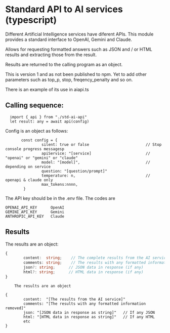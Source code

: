 # Standard  API to AI services (typescript)
 
 Different Artificial Intelligence services have diferent APIs. This module provides a standard interface to OpenAI, Gemini and Claude.

 Allows for requesting formatted answers such as JSON and / or HTML results and extracting those from the result.

 Results are returned to the calling program as an object. 

This is version 1 and as not been published to npm. Yet to add other parameters such as  top_p, stop, freqency_penalty and so on.

There is an example of its use in aiapi.ts



## Calling sequence: 

```
  import { api } from "./std-ai-api"
  let result: any = await api(config)
```

Config is an object as follows:  

```
       const config = {
                silent: true or false                         // Stop console progress messagesp
                apiService: "[service]                        // "openai" or "gemini" or "claude"
                model: "[model]",                             // depending on service
                question: "[question/prompt]"                 
                temperature: n,                               // openapi & claude only
                max_tokens:nnnn,
        }
```

The  API key should be in the .env file. The codes are 

```
OPENAI_API_KEY      OpenAI
GEMINI_API_KEY      Gemini
ANTHROPIC_API_KEY   Claude     
```

## Results

The results are an object:

```typescript
{
        content:  string;    // The complete results from the AI service
        comments: string;    // The results with any formatted information removed
        json?: string;      // JSON data in response (if any)
        html?: string;      // HTML data in response (if any)
}
```
        The results are an object

```
{
        content:  "[The results from the AI service]"
        comments: "[The results with any formatted information removed]"
        json: "[JSON data in response as string]"   // If any JSON
        html: "[HTML data in response as string]"   // If any HTML
        etc
}
```




